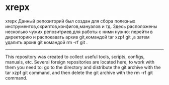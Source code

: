 # xrepx
xrepx
 Данный репозиторий был создан для сбора полезных инструментов,скриптов,конфигов,мануалов и тд.
Здесь расположены несколько чужих репозитриев,для работы с ними нужно: перейти в директорию и распокавать архив git,командой tar xzpf git ,а затем удалить архив git командой rm -rf git .
 
 ---------

 This repository was created to collect useful tools, scripts, configs, manuals, etc.
 Several foreign repositories are located here, to work with them you need to: go to the directory and distribute the git archive with the tar xzpf git command, and then delete the git archive with the rm -rf git command.